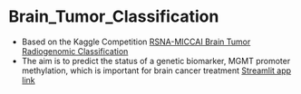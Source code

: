 ﻿# Brain_Tumor_Classification
- Based on the Kaggle Competition [RSNA-MICCAI Brain Tumor Radiogenomic Classification](https://www.kaggle.com/c/rsna-miccai-brain-tumor-radiogenomic-classification)
- The aim is to predict the status of a genetic biomarker, MGMT promoter methylation, which is important for brain cancer treatment
[Streamlit app link](https://share.streamlit.io/slm37102/brain_tumor_classification/main/app.py)
